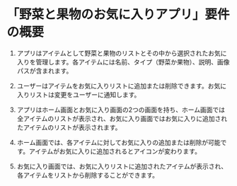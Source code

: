 # 「野菜と果物のお気に入りアプリ」要件の概要

1. アプリはアイテムとして野菜と果物のリストとその中から選択されたお気に入りを管理します。各アイテムには名前、タイプ（野菜か果物）、説明、画像パスが含まれます。

2. ユーザーはアイテムをお気に入りリストに追加または削除できます。お気に入りリストは変更をユーザーに通知します。

3. アプリはホーム画面とお気に入り画面の2つの画面を持ち、ホーム画面では全アイテムのリストが表示され、お気に入り画面ではお気に入りに追加されたアイテムのリストが表示されます。

4. ホーム画面では、各アイテムに対してお気に入りの追加または削除が可能です。アイテムがお気に入りに追加されるとアイコンが変わります。
5. お気に入り画面では、お気に入りリストに追加されたアイテムが表示され、各アイテムをリストから削除することができます。
